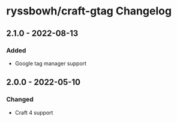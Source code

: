 # ryssbowh/craft-gtag Changelog

## 2.1.0 - 2022-08-13
### Added
- Google tag manager support

## 2.0.0 - 2022-05-10
### Changed
- Craft 4 support